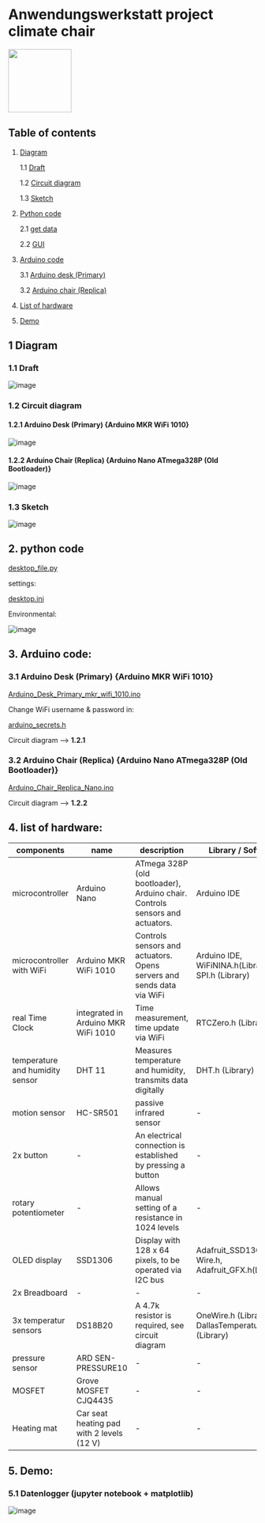 # Anwendungswerkstatt project climate chair 
<img src="https://github.com/hqrrr/arduino_project_anwendungswerkstatt/blob/main/Python/icon/logo_free.png?raw=true" width="128">



## Table of contents
1. [Diagram](#diagram)
    
    1.1 [Draft](#draft)
   
    1.2 [Circuit diagram](#circuit-diagram)

    1.3 [Sketch](#sketch)

2. [Python code](#python-code)

    2.1 [get data](#get-data)

    2.2 [GUI](#gui)

3. [Arduino code](#arduino-code)

    3.1 [Arduino desk (Primary)](#primary)

    3.2 [Arduino chair (Replica)](#replica)
   
4. [List of hardware](#hardware)

5. [Demo](#demo)

## 1 Diagram <a name="diagram"></a>

### 1.1 Draft <a name="draft"></a>

![image](pictures/draft.png)

### 1.2 Circuit diagram <a name="circuit-diagram"></a>

#### 1.2.1 Arduino Desk (Primary) {Arduino MKR WiFi 1010}

![image](pictures/arduino_desk.png)

#### 1.2.2 Arduino Chair (Replica) {Arduino Nano ATmega328P (Old Bootloader)}

![image](pictures/arduino_chair.png)

### 1.3 Sketch <a name="sketch"></a>

![image](pictures/sketch_20012021.png)

## 2. python code <a name="python-code"></a>

[desktop_file.py](/Python/desktop_file.py)

settings:

[desktop.ini](/Python/desktop.ini)

Environmental:

![image](/pictures/Pycharm_environmental_GUI.png)


## 3. Arduino code: <a name="arduino-code"></a>

### 3.1 Arduino Desk (Primary) {Arduino MKR WiFi 1010} <a name="primary"></a>

[Arduino_Desk_Primary_mkr_wifi_1010.ino](/Arduino/Arduino_Desk_Primary_mkr_wifi_1010/Arduino_Desk_Primary_mkr_wifi_1010.ino)

Change WiFi username & password in:

[arduino_secrets.h](/Arduino/Arduino_Desk_Primary_mkr_wifi_1010/arduino_secrets.h)

Circuit diagram --> **1.2.1**

### 3.2 Arduino Chair (Replica) {Arduino Nano ATmega328P (Old Bootloader)} <a name="replica"></a>

[Arduino_Chair_Replica_Nano.ino](/Arduino/Arduino_Chair_Replica_Nano/Arduino_Chair_Replica_Nano.ino)

Circuit diagram --> **1.2.2**

## 4. list of hardware: <a name="hardware"></a>

| components      | name | description | Library / Software |
| ----------- | ----------- | ----------- | ----------- |
| microcontroller | Arduino Nano | ATmega 328P (old bootloader), Arduino chair. Controls sensors and actuators. | Arduino IDE |
| microcontroller with WiFi | Arduino MKR WiFi 1010 | Controls sensors and actuators. Opens servers and sends data via WiFi | Arduino IDE, WiFiNINA.h(Library), SPI.h (Library)  |
| real Time Clock | integrated in Arduino MKR WiFi 1010 | Time measurement, time update via WiFi | RTCZero.h (Library) |
| temperature and humidity sensor | DHT 11 | Measures temperature and humidity, transmits data digitally | DHT.h (Library) |
| motion sensor | HC-SR501 | passive infrared sensor | - |
| 2x button | - | An electrical connection is established by pressing a button | - |
| rotary potentiometer | - | Allows manual setting of a resistance in 1024 levels | - |
| OLED display  | SSD1306  | Display with 128 x 64 pixels, to be operated via I2C bus | Adafruit_SSD1306.h, Wire.h, Adafruit_GFX.h(Libraries)  |
| 2x Breadboard | - | - | - |
| 3x temperatur sensors | DS18B20 | A 4.7k resistor is required, see circuit diagram | OneWire.h (Library), DallasTemperature.h (Library) |
| pressure sensor | ARD SEN-PRESSURE10 | - | - |
| MOSFET | Grove MOSFET CJQ4435 | - | - |
| Heating mat | Car seat heating pad with 2 levels (12 V) | - | - |

## 5. Demo: <a name="demo"></a>
### 5.1 Datenlogger (jupyter notebook + matplotlib)
![image](pictures/plot_demo.gif)
